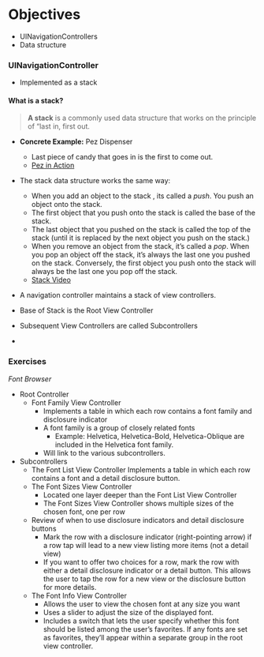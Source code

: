 # Objectives 
* UINavigationControllers
* Data structure

### UINavigationController

* Implemented as a stack

#### What is a stack?
> **A stack** is a commonly used data structure that works on the principle of “last in, first out.

* **Concrete Example:** Pez Dispenser 
  * Last piece of candy that goes in is the first to come out.  
  * [Pez in Action](https://www.youtube.com/watch?v=aCx_dBWzsgE)

* The stack data structure works the same way:
  * When you add an object to the stack , its called a *push*. You push an object onto the stack.
  * The first object that you push onto the stack is called the base of the stack.
  * The last object that you pushed on the stack is called the top of the stack (until it is replaced by the next object you push on the stack.)
  * When you remove an object from the stack, it’s called a *pop*. When you pop an object off the stack, it’s always the last one you pushed on the stack. Conversely, the first object you push onto the stack will always be the last one you pop off the stack.
  * [Stack Video](https://www.youtube.com/watch?v=Z7f3IFqID0s)    


* A navigation controller maintains a stack of view controllers.
* Base of Stack is the Root View Controller
* Subsequent View Controllers are called Subcontrollers
* 
### Exercises

*Font Browser*

* Root Controller
  * Font Family View Controller
    * Implements a table in which each row contains a font family and disclosure indicator
    * A font family is a group of closely related fonts
      * Example: Helvetica, Helvetica-Bold, Helvetica-Oblique are included in the Helvetica font family.
    * Will link to the various subcontrollers.
* Subcontrollers
  * The Font List View Controller
Implements a table in which each row contains a font and a detail disclosure button.
  * The Font Sizes View Controller
    * Located one layer deeper than the Font List View Controller
    * The Font Sizes View Controller shows multiple sizes of the chosen font, one per row
  * Review of when to use disclosure indicators and detail disclosure buttons
    * Mark the row with a disclosure indicator (right-pointing arrow) if a row tap will lead to a new view listing more items (not a detail view)
    * If you want to offer two choices for a row, mark the row with either a detail disclosure indicator or a detail button. This allows the user to tap the row for a new view or the disclosure button for more details.
  * The Font Info View Controller
    * Allows the user to view the chosen font at any size you want
    * Uses a slider to adjust the size of the displayed font.
    * Includes a switch that lets the user specify whether this font should be listed among the user’s favorites. If any fonts are set as favorites, they’ll appear within a separate group in the root view controller.

